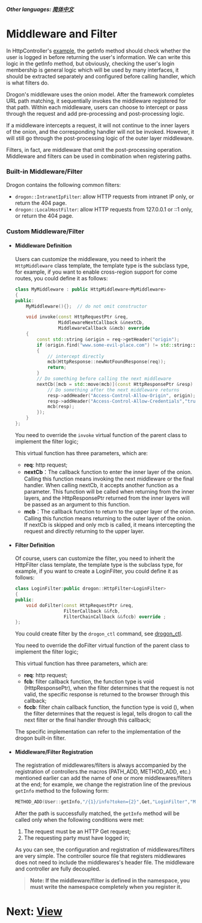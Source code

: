 ##### Other languages: [简体中文](/CHN/CHN-05-中间件和过滤器)

# Middleware and Filter

In HttpController's [example](#/ENG/ENG-04-2-Controller-HttpController), the getInfo method should check whether the user is logged in before returning the user's information. We can write this logic in the getInfo method, but obviously, checking the user's login membership is general logic which will be used by many interfaces, it should be extracted separately and configured before calling handler, which is what filters do.

Drogon's middleware uses the onion model. After the framework completes URL path matching, it sequentially invokes the middleware registered for that path. Within each middleware, users can choose to intercept or pass through the request and add pre-processing and post-processing logic.

If a middleware intercepts a request, it will not continue to the inner layers of the onion, and the corresponding handler will not be invoked. However, it will still go through the post-processing logic of the outer layer middleware.

Filters, in fact, are middleware that omit the post-processing operation. Middleware and filters can be used in combination when registering paths.

### Built-in Middleware/Filter

Drogon contains the following common filters:

- `drogon::IntranetIpFilter`: allow HTTP requests from intranet IP only, or return the 404 page.
- `drogon::LocalHostFilter`: allow HTTP requests from 127.0.0.1 or ::1 only, or return the 404 page.

### Custom Middleware/Filter

- #### Middleware Definition

  Users can customize the middleware, you need to inherit the `HttpMiddleware` class template, the template type is the subclass type, for example, if you want to enable cross-region support for come routes, you could define it as follows:

  ```c++
  class MyMiddleware : public HttpMiddleware<MyMiddleware>
  {
  public:
      MyMiddleware(){};  // do not omit constructor

      void invoke(const HttpRequestPtr &req,
                  MiddlewareNextCallback &&nextCb,
                  MiddlewareCallback &&mcb) override
      {
          const std::string &origin = req->getHeader("origin");
          if (origin.find("www.some-evil-place.com") != std::string::npos)
          {
              // intercept directly
              mcb(HttpResponse::newNotFoundResponse(req));
              return;
          }
          // Do something before calling the next middleware
          nextCb([mcb = std::move(mcb)](const HttpResponsePtr &resp) {
              // Do something after the next middleware returns
              resp->addHeader("Access-Control-Allow-Origin", origin);
              resp->addHeader("Access-Control-Allow-Credentials","true");
              mcb(resp);
          });
      }
  };
  ```

  You need to override the `invoke` virtual function of the parent class to implement the filter logic;

  This virtual function has three parameters, which are:

  - **req**: http request;
  * **nextCb**：The callback function to enter the inner layer of the onion. Calling this function means invoking the next middleware or the final handler. When calling nextCb, it accepts another function as a parameter. This function will be called when returning from the inner layers, and the HttpResponsePtr returned from the inner layers will be passed as an argument to this function.
  * **mcb**：The callback function to return to the upper layer of the onion. Calling this function means returning to the outer layer of the onion. If nextCb is skipped and only mcb is called, it means intercepting the request and directly returning to the upper layer.

- #### Filter Definition

  Of course, users can customize the filter, you need to inherit the HttpFilter class template, the template type is the subclass type, for example, if you want to create a LoginFilter, you could define it as follows:

  ```c++
  class LoginFilter:public drogon::HttpFilter<LoginFilter>
  {
  public:
      void doFilter(const HttpRequestPtr &req,
                    FilterCallback &&fcb,
                    FilterChainCallback &&fccb) override ;
  };
  ```

  You could create filter by the `drogon_ctl` command, see [drogon_ctl](/ENG//ENG/ENG-11-drogon_ctl-command#Filter-creation).

  You need to override the doFilter virtual function of the parent class to implement the filter logic;

  This virtual function has three parameters, which are:

  - **req**: http request;
  - **fcb**: filter callback function, the function type is void (HttpResponsePtr), when the filter determines that the request is not valid, the specific response is returned to the browser through this callback;
  - **fccb**: filter chain callback function, the function type is void (), when the filter determines that the request is legal, tells drogon to call the next filter or the final handler through this callback;

  The specific implementation can refer to the implementation of the drogon built-in filter.

- #### Middleware/Filter Registration

  The registration of middlewares/filters is always accompanied by the registration of controllers.the macros (PATH_ADD, METHOD_ADD, etc.) mentioned earlier can add the name of one or more middlewares/filters at the end; for example, we change the registration line of the previous `getInfo` method to the following form:

  ```c++
  METHOD_ADD(User::getInfo,"/{1}/info?token={2}",Get,"LoginFilter","MyMiddleware");
  ```

  After the path is successfully matched, the `getInfo` method will be called only when the following conditions were met:

  1. The request must be an HTTP Get request;
  2. The requesting party must have logged in;

  As you can see, the configuration and registration of middlewares/filters are very simple. The controller source file that registers middlewares does not need to include the middlewares's header file. The middleware and controller are fully decoupled.

  > **Note: If the middleware/filter is defined in the namespace, you must write the namespace completely when you register it.**

# Next: [View](/ENG/ENG-06-View)
